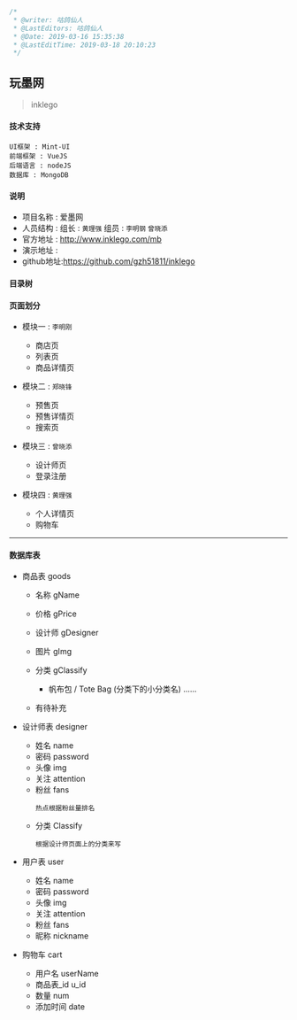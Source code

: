 ```javascript
/*
 * @writer: 咕鸽仙人
 * @LastEditors: 咕鸽仙人
 * @Date: 2019-03-16 15:35:38
 * @LastEditTime: 2019-03-18 20:10:23
 */
```
##  玩墨网
> inklego

#### 技术支持

    UI框架 : Mint-UI
    前端框架 : VueJS
    后端语言 : nodeJS
    数据库 : MongoDB

#### 说明

  * 项目名称 : 爱墨网
  * 人员结构 : 组长 : `黄理强`    组员 :  `李明钢` `曾晓添`
  * 官方地址 : http://www.inklego.com/mb
  * 演示地址 :
  * github地址:https://github.com/gzh51811/inklego

#### 目录树



#### 页面划分

* 模块一 :  `李明刚`
  * 商店页
  * 列表页
  * 商品详情页

* 模块二 :  `郑晓锋`
  * 预售页
  * 预售详情页
  * 搜索页

* 模块三 :  `曾晓添`
  * 设计师页
  * 登录注册

* 模块四 :  `黄理强`
  * 个人详情页
  * 购物车

*******

#### 数据库表
* 商品表  goods
  * 名称    gName
  * 价格    gPrice
  * 设计师  gDesigner
  * 图片    gImg
  * 分类    gClassify

    * 帆布包 / Tote Bag (分类下的小分类名)
    ......
  * 有待补充

* 设计师表  designer
  * 姓名    name
  * 密码    password
  * 头像    img
  * 关注    attention
  * 粉丝    fans
    ```
    热点根据粉丝量排名
    ```
  * 分类    Classify
    ```
    根据设计师页面上的分类来写
    ```
* 用户表  user
  * 姓名    name
  * 密码    password
  * 头像    img
  * 关注    attention
  * 粉丝    fans
  * 昵称    nickname

* 购物车    cart
  * 用户名        userName
  * 商品表_id   u_id
  * 数量            num
  * 添加时间     date
















